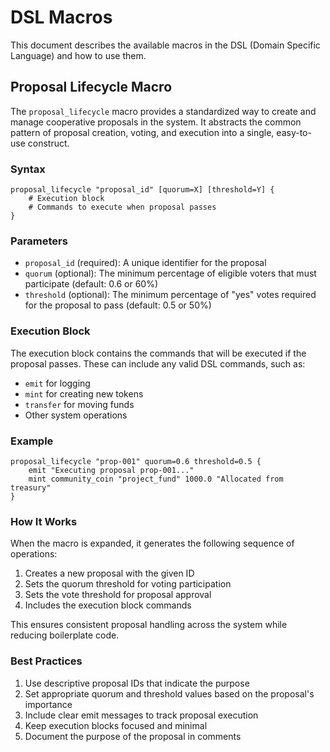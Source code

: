 # DSL Macros

This document describes the available macros in the DSL (Domain Specific Language) and how to use them.

## Proposal Lifecycle Macro

The `proposal_lifecycle` macro provides a standardized way to create and manage cooperative proposals in the system. It abstracts the common pattern of proposal creation, voting, and execution into a single, easy-to-use construct.

### Syntax

```dsl
proposal_lifecycle "proposal_id" [quorum=X] [threshold=Y] {
    # Execution block
    # Commands to execute when proposal passes
}
```

### Parameters

- `proposal_id` (required): A unique identifier for the proposal
- `quorum` (optional): The minimum percentage of eligible voters that must participate (default: 0.6 or 60%)
- `threshold` (optional): The minimum percentage of "yes" votes required for the proposal to pass (default: 0.5 or 50%)

### Execution Block

The execution block contains the commands that will be executed if the proposal passes. These can include any valid DSL commands, such as:
- `emit` for logging
- `mint` for creating new tokens
- `transfer` for moving funds
- Other system operations

### Example

```dsl
proposal_lifecycle "prop-001" quorum=0.6 threshold=0.5 {
    emit "Executing proposal prop-001..."
    mint community_coin "project_fund" 1000.0 "Allocated from treasury"
}
```

### How It Works

When the macro is expanded, it generates the following sequence of operations:

1. Creates a new proposal with the given ID
2. Sets the quorum threshold for voting participation
3. Sets the vote threshold for proposal approval
4. Includes the execution block commands

This ensures consistent proposal handling across the system while reducing boilerplate code.

### Best Practices

1. Use descriptive proposal IDs that indicate the purpose
2. Set appropriate quorum and threshold values based on the proposal's importance
3. Include clear emit messages to track proposal execution
4. Keep execution blocks focused and minimal
5. Document the purpose of the proposal in comments 